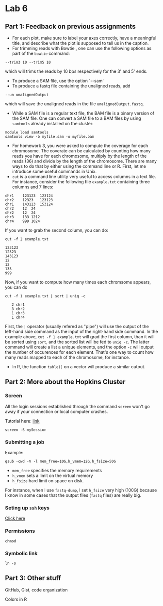 # Lab 6

## Part 1: Feedback on previous assignments

- For each plot, make sure to label your axes correctly, have a meaningful title, and describe what the plot is supposed to tell us in the caption. 
- For trimming reads with Bowtie , one can use the following options as part of the `bowtie` command:
```
--trim3 10 --trim5 10 
```
which will trims the reads by 10 bps respectively for the 3' and 5' ends. 
- To produce a SAM file, use the option `--sam'
- To produce a fastq file containing the unaligned reads, add
```
--un unalignedOutput
```
which will save the unaligned reads in the file `unalignedOutput.fastq`.
- While a SAM file is a regular text file, the BAM file is a binary version of the SAM file. One can convert a SAM file to a BAM files by using `samtools` already installed on the cluster:
```
module load samtools
samtools view -b myfile.sam -o myfile.bam
```
- For homework 3, you were asked to compute the coverage for each chromosome. The coverate can be calculated by counting how many reads you have for each chromosome, multiply by the length of the reads (36) and divide by the length of the chromosome. There are many ways to do that by either using the command line or R. First, let me introduce some useful commands in Unix.
- `cut` is a command line utility very useful to access columns in a text file. For instance, consider the following file `example.txt` containing three columns and 7 lines: 
```
chr1	123123	123124
chr2	12323	123123
chr1	143123	153124
chr2	12	24
chr2	12	24
chr3	133	1212
chr4	999	1024
```
If you want to grab the second column, you can do:
```
cut -f 2 example.txt

123123
12323
143123
12
12
133
999
```
Now, if you want to compute how many times each chromsome appears, you can do
```
cut -f 1 example.txt | sort | uniq -c

   2 chr1
   3 chr2
   1 chr3
   1 chr4
```
First, the `|` operator (usually refered as "pipe") will use the output of the left-hand side command as the input of the right-hand side command. In the example above, `cut -f 1 example.txt` will grad the first column, than it will be sorted using `sort`, and the sorted list will be fed to `uniq -c`. The latter command will create a list a unique elements, and the option `-c` will output the  number of occurences for each element. That's one way to count how many reads mapped to each of the chromosome, for instance. 
- In R, the function `table()` on a vector will produce a similar output. 

## Part 2: More about the Hopkins Cluster

### Screen 

All the login sessions established through the command `screen` won't go away if your connection or local computer crashes. 

Tutorial here: [link](https://kb.iu.edu/d/acuy)

```
screen -S mySession 
```

### Submitting a job

Example:
```
qsub -cwd -V -l mem_free=10G,h_vmem=12G,h_fsize=50G
```
- `mem_free` specifies the memory requirements 
- `h_vmem` sets a limit on the virtual memory
- `h_fsize` hard limit on space on disk.

For instance, when I use `fastq-dump`, I set `h_fsize` very high (100G) because I know in some cases that the output files (`fastq` files) are really big. 

### Seting up `ssh` keys

[Click here](https://jhpce.jhu.edu/knowledge-base/authentication/login/)

### Permissions

`chmod`

### Symbolic link

`ln -s`

## Part 3: Other stuff

GitHub, Gist, code organization

Colors in R 







